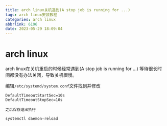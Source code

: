 ```yaml
---
title: arch linux关机遇到(A stop job is running for ...)
tags: arch linux安装教程
categories: arch linux
abbrlink: 6196
date: 2023-05-29 18:09:04
---
```


# arch linux
arch linux在关机重启的时候经常遇到(A stop job is running for ...)
等待很长时间都没有办法关闭，导致关机很慢。

编辑`/etc/systemd/system.conf`文件找到并修改


```shell
DefaultTimeoutStartSec=10s
DefaultTimeoutStopSec=10s

之后保存退出执行

systemctl daemon-reload
```


